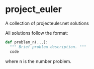 # project_euler
A collection of projecteuler.net solutions

All solutions follow the format:
```python
def problem_n(...):
  """ Brief problem description. """
  code
```
where n is the number problem.
